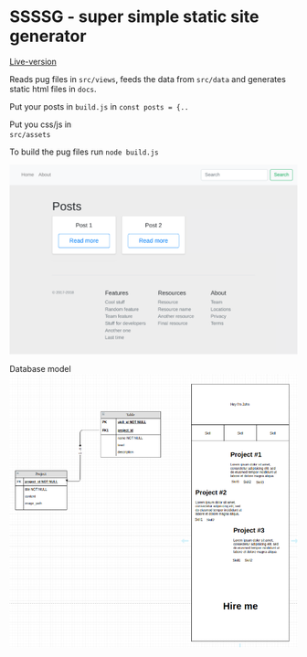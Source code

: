 # SSSSG - super simple static site generator
[Live-version](https://fbw-10.github.io/minimalistic-portfolio-static-site-generator/)

Reads pug files in `src/views`, feeds the data from `src/data` and generates static html files in `docs`.

Put your posts in 
`build.js` in `const posts = {..`  


Put you css/js in   
`src/assets`

To build the pug files run `node build.js`


![screenshot.png](./screenshot.png)

Database model
![screenshot.png](./db_model.png)
